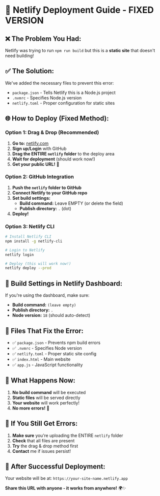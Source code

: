 # 🚀 **Netlify Deployment Guide - FIXED VERSION**

## ❌ **The Problem You Had:**
Netlify was trying to run `npm run build` but this is a **static site** that doesn't need building!

## ✅ **The Solution:**
We've added the necessary files to prevent this error:
- `package.json` - Tells Netlify this is a Node.js project
- `.nvmrc` - Specifies Node.js version
- `netlify.toml` - Proper configuration for static sites

## 🌐 **How to Deploy (Fixed Method):**

### **Option 1: Drag & Drop (Recommended)**
1. **Go to:** [netlify.com](https://netlify.com)
2. **Sign up/Login** with GitHub
3. **Drag the ENTIRE `netlify` folder** to the deploy area
4. **Wait for deployment** (should work now!)
5. **Get your public URL!** 🎉

### **Option 2: GitHub Integration**
1. **Push the `netlify` folder to GitHub**
2. **Connect Netlify to your GitHub repo**
3. **Set build settings:**
   - **Build command:** Leave EMPTY (or delete the field)
   - **Publish directory:** `.` (dot)
4. **Deploy!**

### **Option 3: Netlify CLI**
```bash
# Install Netlify CLI
npm install -g netlify-cli

# Login to Netlify
netlify login

# Deploy (this will work now!)
netlify deploy --prod
```

## 🔧 **Build Settings in Netlify Dashboard:**
If you're using the dashboard, make sure:
- **Build command:** `(leave empty)`
- **Publish directory:** `.`
- **Node version:** `18` (should auto-detect)

## 📁 **Files That Fix the Error:**
- ✅ `package.json` - Prevents npm build errors
- ✅ `.nvmrc` - Specifies Node version
- ✅ `netlify.toml` - Proper static site config
- ✅ `index.html` - Main website
- ✅ `app.js` - JavaScript functionality

## 🎯 **What Happens Now:**
1. **No build command** will be executed
2. **Static files** will be served directly
3. **Your website** will work perfectly!
4. **No more errors!** 🎉

## 🚨 **If You Still Get Errors:**
1. **Make sure** you're uploading the ENTIRE `netlify` folder
2. **Check** that all files are present
3. **Try** the drag & drop method first
4. **Contact** me if issues persist!

## 🌟 **After Successful Deployment:**
Your website will be at: `https://your-site-name.netlify.app`

**Share this URL with anyone - it works from anywhere!** 🌍✨
